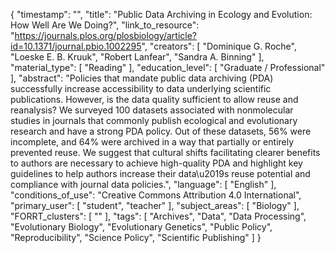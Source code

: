 {
    "timestamp": "",
    "title": "Public Data Archiving in Ecology and Evolution: How Well Are We Doing?",
    "link_to_resource": "https://journals.plos.org/plosbiology/article?id=10.1371/journal.pbio.1002295",
    "creators": [
        "Dominique G. Roche",
        "Loeske E. B. Kruuk",
        "Robert Lanfear",
        "Sandra A. Binning"
    ],
    "material_type": [
        "Reading"
    ],
    "education_level": [
        "Graduate / Professional"
    ],
    "abstract": "Policies that mandate public data archiving (PDA) successfully increase accessibility to data underlying scientific publications. However, is the data quality sufficient to allow reuse and reanalysis? We surveyed 100 datasets associated with nonmolecular studies in journals that commonly publish ecological and evolutionary research and have a strong PDA policy. Out of these datasets, 56% were incomplete, and 64% were archived in a way that partially or entirely prevented reuse. We suggest that cultural shifts facilitating clearer benefits to authors are necessary to achieve high-quality PDA and highlight key guidelines to help authors increase their data\u2019s reuse potential and compliance with journal data policies.",
    "language": [
        "English"
    ],
    "conditions_of_use": "Creative Commons Attribution 4.0 International",
    "primary_user": [
        "student",
        "teacher"
    ],
    "subject_areas": [
        "Biology"
    ],
    "FORRT_clusters": [
        ""
    ],
    "tags": [
        "Archives",
        "Data",
        "Data Processing",
        "Evolutionary Biology",
        "Evolutionary Genetics",
        "Public Policy",
        "Reproducibility",
        "Science Policy",
        "Scientific Publishing"
    ]
}